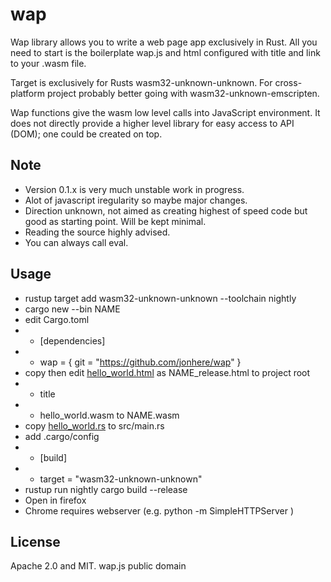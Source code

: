 # wap
Wap library allows you to write a web page app exclusively in Rust.
All you need to start is the boilerplate wap.js and html configured with title and link to your .wasm file.

Target is exclusively for Rusts wasm32-unknown-unknown. For cross-platform project probably better going with wasm32-unknown-emscripten.

Wap functions give the wasm low level calls into JavaScript environment. It does not directly provide a higher level library for easy access to API (DOM); one could be created on top.

## Note
* Version 0.1.x is very much unstable work in progress.
* Alot of javascript iregularity so maybe major changes.
* Direction unknown, not aimed as creating highest of speed code but good as starting point. Will be kept minimal.
* Reading the source highly advised.
* You can always call eval.

## Usage
* rustup target add wasm32-unknown-unknown --toolchain nightly
* cargo new --bin NAME
* edit Cargo.toml
* - [dependencies]
* - wap = { git = "https://github.com/jonhere/wap" }
* copy then edit [hello_world.html](https://raw.githubusercontent.com/jonhere/wap/master/hello_world_release.html) as NAME_release.html to project root
* - title
* - hello_world.wasm to NAME.wasm
* copy [hello_world.rs](https://raw.githubusercontent.com/jonhere/wap/master/examples/hello_world.rs) to src/main.rs
* add .cargo/config
* - [build]
* - target = "wasm32-unknown-unknown"
* rustup run nightly cargo build --release
* Open in firefox
* Chrome requires webserver (e.g. python -m SimpleHTTPServer )

## License
Apache 2.0 and MIT.
wap.js public domain
